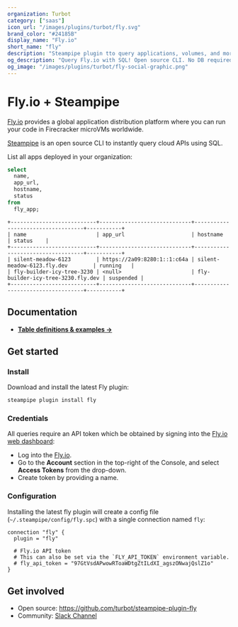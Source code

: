 ```yaml
---
organization: Turbot
category: ["saas"]
icon_url: "/images/plugins/turbot/fly.svg"
brand_color: "#24185B"
display_name: "Fly.io"
short_name: "fly"
description: "Steampipe plugin tto query applications, volumes, and more from your Fly organization."
og_description: "Query Fly.io with SQL! Open source CLI. No DB required."
og_image: "/images/plugins/turbot/fly-social-graphic.png"
---
```


# Fly.io + Steampipe

[Fly.io](https://fly.io) provides a global application distribution platform where you can run your code in Firecracker microVMs worldwide.

[Steampipe](https://steampipe.io) is an open source CLI to instantly query cloud APIs using SQL.

List all apps deployed in your organization:

```sql
select
  name,
  app_url,
  hostname,
  status
from
  fly_app;
```

```
+---------------------------+-----------------------------+-----------------------------------+-----------+
| name                      | app_url                     | hostname                          | status    |
+---------------------------+-----------------------------+-----------------------------------+-----------+
| silent-meadow-6123        | https://2a09:8280:1::1:c64a | silent-meadow-6123.fly.dev        | running   |
| fly-builder-icy-tree-3230 | <null>                      | fly-builder-icy-tree-3230.fly.dev | suspended |
+---------------------------+-----------------------------+-----------------------------------+-----------+
```

## Documentation

- **[Table definitions & examples →](/plugins/turbot/fly/tables)**

## Get started

### Install

Download and install the latest Fly plugin:

```bash
steampipe plugin install fly
```

### Credentials

All queries require an API token which be obtained by signing into the [Fly.io web dashboard](https://fly.io/dashboard):

- Log into the [Fly.io](https://fly.io).
- Go to the **Account** section in the top-right of the Console, and select **Access Tokens** from the drop-down.
- Create token by providing a name.

### Configuration

Installing the latest fly plugin will create a config file (`~/.steampipe/config/fly.spc`) with a single connection named `fly`:

```hcl
connection "fly" {
  plugin = "fly"

  # Fly.io API token
  # This can also be set via the `FLY_API_TOKEN` environment variable.
  # fly_api_token = "97GtVsdAPwowRToaWDtgZtILdXI_agszONwajQslZ1o"
}
```

## Get involved

- Open source: https://github.com/turbot/steampipe-plugin-fly
- Community: [Slack Channel](https://steampipe.io/community/join)
